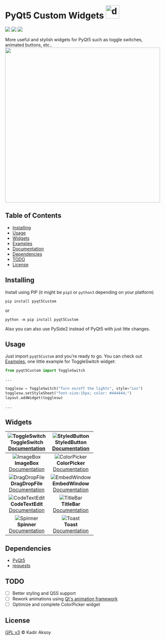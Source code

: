 # PyQt5 Custom Widgets <img src="https://seeklogo.com/images/Q/qt-logo-1631E0218A-seeklogo.com.png" alt="drawing" width="43"/>
<p>
  <img src="https://img.shields.io/badge/python-3.6%2B-green">
  <img src="https://img.shields.io/badge/license-GPL%203.0-blue.svg">
  <img src="https://img.shields.io/badge/version-1.0.0-orange">
</p>
More useful and stylish widgets for PyQt5 such as toggle switches, animated buttons, etc..
<br>
<img src="https://github.com/kadir014/pyqt5-custom-widgets/blob/main/examples/data/showcase.gif" width="500">

## Table of Contents
- [Installing](#Installing)
- [Usage](#Usage)
- [Widgets](#Widgets)
- [Examples](https://github.com/kadir014/pyqt5-custom-widgets/blob/main/examples/)
- [Documentation](documentation.md)
- [Dependencies](#Dependencies)
- [TODO](#Todo)
- [License](#License)

## Installing
Install using PIP (it might be `pip3` or `python3` depending on your platform)
```
pip install pyqt5Custom
```
or
```
python -m pip install pyqt5Custom
```
Also you can also use PySide2 instead of PyQt5 with just litte changes.

## Usage
Just import `pyqt5Custom` and you're ready to go. You can check out [Examples](https://github.com/kadir014/pyqt5-custom-widgets/blob/main/examples/), one little example for ToggleSwitch widget:
```py
from pyqt5Custom import ToggleSwitch

...

togglesw = ToggleSwitch("Turn on/off the lights", style="ios")
togglesw.setStyleSheet("font-size:15px; color: #444444;")
layout.addWidget(togglesw)

...
```

## Widgets
| ![ToggleSwitch](https://github.com/kadir014/pyqt5-custom-widgets/blob/main/examples/data/toggleswitch.gif) <br> ToggleSwitch <br> [Documentation](documentation.md) | ![StyledButton](https://github.com/kadir014/pyqt5-custom-widgets/blob/main/examples/data/styledbutton.gif) <br> StyledButton <br> [Documentation](documentation.md) |
| :---: | :---: |
| ![ImageBox](https://github.com/kadir014/pyqt5-custom-widgets/blob/main/examples/data/imagebox.png) <br> **ImageBox** <br> [Documentation](documentation.md) | ![ColorPicker](https://github.com/kadir014/pyqt5-custom-widgets/blob/main/examples/data/colorpicker.png) <br> **ColorPicker** <br> [Documentation](documentation.md) |
| ![DragDropFile](https://github.com/kadir014/pyqt5-custom-widgets/blob/main/examples/data/dropfileshowcase.gif) <br> **DragDropFile** <br> [Documentation](documentation.md) | ![EmbedWindow](https://github.com/kadir014/pyqt5-custom-widgets/blob/main/examples/data/embedwindowshowcase.gif) <br> **EmbedWindow** <br> [Documentation](documentation.md) |
| ![CodeTextEdit](https://github.com/kadir014/pyqt5-custom-widgets/blob/main/examples/data/codetextshowcase.gif) <br> **CodeTextEdit** <br> [Documentation](documentation.md) | ![TitleBar](https://github.com/kadir014/pyqt5-custom-widgets/blob/main/examples/data/titlebarshowcase.png) <br> **TitleBar** <br> [Documentation](documentation.md) |
| ![Spinner](https://github.com/kadir014/pyqt5-custom-widgets/blob/main/examples/data/spinnershowcase.gif) <br> **Spinner** <br> [Documentation](documentation.md) | ![Toast](https://github.com/kadir014/pyqt5-custom-widgets/blob/main/examples/data/toastshowcase.gif) <br> **Toast** <br> [Documentation](documentation.md) |


## Dependencies
 - [PyQt5](https://pypi.org/project/PyQt5/)
 - [requests](https://pypi.org/project/requests/)

## TODO
  - [ ] Better styling and QSS support
  - [ ] Rework animations using [Qt's animation framework](https://doc.qt.io/qtforpython/overviews/animation-overview.html)
  - [ ] Optimize and complete ColorPicker widget

## License
[GPL v3](LICENSE) © Kadir Aksoy
